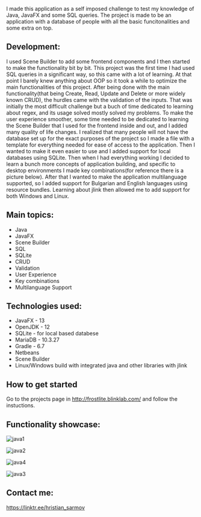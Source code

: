 I made this application as a self imposed challenge to test my knowledge of Java, JavaFX and some SQL queries.
The project is made to be an application with a database of people with all the basic funcitonalities and some extra on top.

## Development:

I used Scene Builder to add some frontend components and I then started to make the functionality bit by bit.
This project was the first time I had used SQL queries in a significant way, so this came with a lot of learning.
At that point I barely knew anything about OOP so it took a while to optimize the main functionalities of this project.
After being done with the main functionality(that being Create, Read, Update and Delete or more widely known CRUD), 
the hurdles came with the validation of the inputs. That was initially the most difficult challenge but a buch of time 
dedicated to learning about regex, and its usage solved mostly solved my problems. To make the user experience smoother,
some time needed to be dedicated to learning the Scene Builder that I used for the frontend inside and out, and I added 
many quality of life changes. I realized that many people will not have the database set up for the exact purposes of
the project so I made a file with a template for everything needed for ease of access to the application. Then I wanted
to make it even easier to use and I added support for local databases using SQLite. Then when I had everything working I
decided to learn a bunch more concepts of application building, and specific to desktop environments I made key 
combinations(for reference there is a picture below). After that I wanted to make the application multilanguage supported,
so I added support for Bulgarian and English languages using resource bundles. Learning about jlink then allowed me to add 
support for both Windows and Linux.

## Main topics:

  - Java
  - JavaFX
  - Scene Builder
  - SQL
  - SQLite
  - CRUD
  - Validation
  - User Experience
  - Key combinations
  - Multilanguage Support
    
## Technologies used: 

 - JavaFX - 13
 - OpenJDK - 12
 - SQLite - for local based databese
 - MariaDB - 10.3.27
 - Gradle - 6.7
 - Netbeans
 - Scene Builder
 - Linux/Windows build with integrated java and other libraries with jlink

## How to get started 

Go to the projects page in http://frostlite.blinklab.com/ and follow the instuctions.

## Functionality showcase: 


![java1](https://github.com/HristianSarmov/CompanyLists/assets/137688109/f14f5b88-0882-4153-ad44-8cc00ecd0dbd)



![java2](https://github.com/HristianSarmov/CompanyLists/assets/137688109/73332e66-1bbf-43d9-953e-847ea871cf77)



![java4](https://github.com/HristianSarmov/CompanyLists/assets/137688109/63854f75-3ac4-42f9-a954-4a5a5effd63d)



![java3](https://github.com/HristianSarmov/CompanyLists/assets/137688109/b2454277-97cb-4d98-9585-b93cd299a681)


## Contact me:

https://linktr.ee/hristian_sarmov
